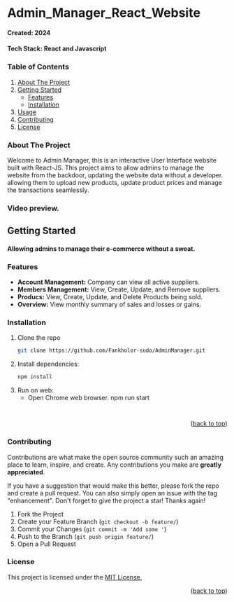 # Admin_Manager_React_Website

#### Created: 2024
#### Tech Stack: React and Javascript

<!-- TABLE OF CONTENTS -->
### Table of Contents
<ol>
  <li>
    <a href="#about-the-project">About The Project</a>
  </li>
  <li>
    <a href="#getting-started">Getting Started</a>
    <ul>
      <li><a href="#features">Features</a></li>
      <li><a href="#installation">Installation</a></li>
    </ul>
  </li>
  <li><a href="#usage">Usage</a></li>
  <li><a href="#contributing">Contributing</a></li>
  <li><a href="#license">License</a></li>
</ol>


### About The Project
Welcome to Admin Manager, this is an interactive User Interface website built with React-JS. 
This project aims to allow admins to manage the website from the backdoor, updating the 
website data without a developer. allowing them to upload new products, update product prices 
and manage the transactions seamlessly.

### Video preview.



## Getting Started
#### Allowing admins to manage their e-commerce without a sweat.

### Features
* <b>Account Management:</b> Company can view all active suppliers.
* <b>Members Management:</b> View, Create, Update, and Remove suppliers.
* <b>Producs:</b> View, Create, Update, and Delete Products being sold.
* <b>Overview:</b> View monthly summary of sales and losses or gains.


### Installation
1. Clone the repo
   ```sh
   git clone https://github.com/Fankholor-sudo/AdminManager.git
   ```
2. Install dependencies:
   ```sh
   npm install
   ```
5. Run on web:
   * Open Chrome web browser.
   npm run start
   ```
  
<p align="right">(<a href="#top">back to top</a>)</p>

<!-- CONTRIBUTING -->

### Contributing

Contributions are what make the open source community such an amazing place to learn, inspire, and create. Any contributions you make are **greatly appreciated**.

If you have a suggestion that would make this better, please fork the repo and create a pull request. You can also simply open an issue with the tag "enhancement".
Don't forget to give the project a star! Thanks again!

1. Fork the Project
2. Create your Feature Branch (`git checkout -b feature/`)
3. Commit your Changes (`git commit -m 'Add some '`)
4. Push to the Branch (`git push origin feature/`)
5. Open a Pull Request

<!-- LICENSE -->

### License
<p>This project is licensed under the <a href="https://opensource.org/license/ecl-1-0/">MIT License.</a></p>

<p align="right">(<a href="#top">back to top</a>)</p>

